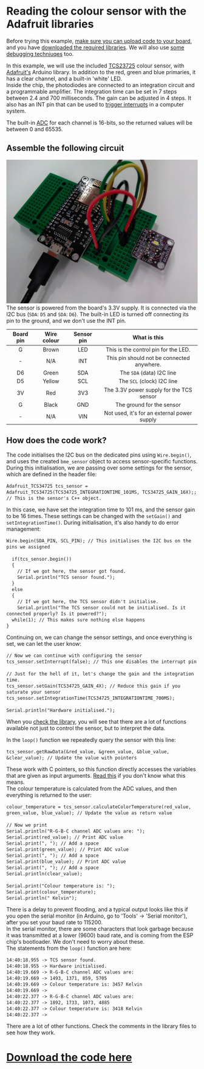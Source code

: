 # Reading the colour sensor with the Adafruit libraries

Before trying this example, [make sure you can upload code to your board](getting_started.md), and you have [downloaded the required libraries](arduino.md). We will also use [some debugging techniuqes](debug.md) too.

In this example, we will use the included [TCS23725](https://cdn-shop.adafruit.com/datasheets/TCS34725.pdf) colour sensor, with [Adafruit's](https://github.com/adafruit/Adafruit_TCS34725) Arduino library. In addition to the red, green and blue primaries, it has a clear channel, and a built-in 'white' LED.  
Inside the chip, the photodiodes are connected to an integration circuit and a programmable amplifier. The integration time can be set in 7 steps between 2.4 and 700 milliseconds. The gain can be adjusted in 4 steps. It also has an INT pin that can be used to [trigger interrupts](concurrency.md) in a computer system.  

The built-in [ADC](glossary.md) for each channel is 16-bits, so the returned values will be between 0 and 65535.

## Assemble the following circuit
![tcs_assembled](images/tcs_assembled.jpg)
The sensor is powered from the board's 3.3V supply. It is connected via the I2C bus (`SDA`: `D5` and `SDA`: `D6`). The built-in LED is turned off connecting its pin to the ground, and we don't use the INT pin.

| Board pin | Wire colour | Sensor pin | What is this |
:------------:|:------------:|:---------:|:--------:|
| G | Brown | LED | This is the control pin for the LED. |
| - | N/A | INT | This pin should not be connected anywhere. |
| D6 | Green | SDA | The `SDA` (data) I2C line |
| D5 | Yellow | SCL | The `SCL` (clock) I2C line |
| 3V | Red | 3V3 | The 3.3V power supply for the TCS sensor |
| G | Black | GND | The ground for the sensor |
| - | N/A | VIN | Not used, it's for an external power supply |


## How does the code work?

The code initialises the I2C bus on the dedicated pins using `Wire.begin()`, and uses the created `bme_sensor` object to access sensor-specific functions. During this initialisation, we are passing over some settings for the sensor, which are defined in the header file:
```
Adafruit_TCS34725 tcs_sensor = Adafruit_TCS34725(TCS34725_INTEGRATIONTIME_101MS, TCS34725_GAIN_16X);; // This is the sensor's C++ object.
```
In this case, we have set the integration time to 101 ms, and the sensor gain to be 16 times. These settings can be changed with the `setGain()` and `setIntegrationTime()`. During initialisation, it's also handy to do error management:

```
Wire.begin(SDA_PIN, SCL_PIN); // This initialises the I2C bus on the pins we assigned

  if(tcs_sensor.begin())
  {
    // If we got here, the sensor got found.
    Serial.println("TCS sensor found.");
  }
  else
  {
    // If we got here, the TCS sensor didn't initialise.
    Serial.println("The TCS sensor could not be initialised. Is it connected properly? Is it powered?");
  while(1); // This makes sure nothing else happens
}
```
Continuing on, we can change the sensor settings, and once everything is set, we can let the user know:
```
// Now we can continue with configuring the sensor
tcs_sensor.setInterrupt(false); // This one disables the interrupt pin

// Just for the hell of it, let's change the gain and the integration time.
tcs_sensor.setGain(TCS34725_GAIN_4X); // Reduce this gain if you saturate your sensor
tcs_sensor.setIntegrationTime(TCS34725_INTEGRATIONTIME_700MS);

Serial.println("Hardware initialised.");
```

When you [check the library](https://github.com/adafruit/Adafruit_TCS34725/tree/master/examples), you will see that there are a lot of functions available not just to control the sensor, but to interpret the data.  

In the `loop()` function we repeatedly query the sensor with this line:
```
tcs_sensor.getRawData(&red_value, &green_value, &blue_value, &clear_value); // Update the value with pointers
```
These work with C pointers, so this function directly accesses the variables that are given as input arguments. [Read this](programming_in_c.md) if you don't know what this means.  
The colour temperature is calculated from the ADC values, and then everything is returned to the user:
```
colour_temperature = tcs_sensor.calculateColorTemperature(red_value, green_value, blue_value); // Update the value as return value

// Now we print
Serial.println("R-G-B-C channel ADC values are: ");
Serial.print(red_value); // Print ADC value
Serial.print(", "); // Add a space
Serial.print(green_value); // Print ADC value
Serial.print(", "); // Add a space
Serial.print(blue_value); // Print ADC value
Serial.print(", "); // Add a space
Serial.println(clear_value);

Serial.print("Colour temperature is: ");
Serial.print(colour_temperature);
Serial.println(" Kelvin");
```

There is a delay to prevent flooding, and a typical output looks like this if you open the serial monitor (in Arduino, go to 'Tools' -> 'Serial monitor'), after you set your baud rate to 115200.  
In the serial monitor, there are some characters that look garbage because it was transmitted at a lower (9600) baud rate, and is coming from the ESP chip's bootloader. We don't need to worry about these.  
The statements from the `loop()` function are here:
```
14:40:18.955 -> TCS sensor found.
14:40:18.955 -> Hardware initialised.
14:40:19.669 -> R-G-B-C channel ADC values are: 
14:40:19.669 -> 1493, 1371, 859, 5705
14:40:19.669 -> Colour temperature is: 3457 Kelvin
14:40:19.669 -> 
14:40:22.377 -> R-G-B-C channel ADC values are: 
14:40:22.377 -> 1892, 1733, 1073, 4885
14:40:22.377 -> Colour temperature is: 3418 Kelvin
14:40:22.377 -> 

```
There are a lot of other functions. Check the comments in the library files to see how they work.
# [Download the code here](arduino_code_files/tcs_sensor/tcs_sensor.ino)
